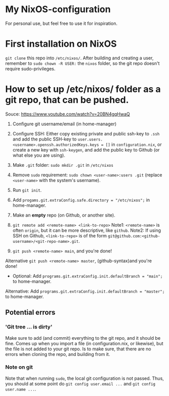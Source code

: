 # My NixOS-configuration
For personal use, but feel free to use it for inspiration.

# First installation on NixOS
`git clone` this repo into `/etc/nixos/`. After building and creating a user,
remember to `sudo chown -R USER:` the `nixos` folder, so the git repo doesn't
require sudo-privileges.

# How to set up /etc/nixos/ folder as a git repo, that can be pushed.
Souce: https://www.youtube.com/watch?v=20BN4gqHwaQ
1. Configure git username/email (in home-manager)
2. Configure SSH: Either copy existing private and public ssh-key to `.ssh` and add the public SSH-key to `user.users.<username>.openssh.authorizedKeys.keys = []` in `configuration.nix`, or create a new key with `ssh-keygen`, and add the public key to Github (or what else you are using).
    
3. Make `.git` folder: `sudo mkdir .git` in `/etc/nixos`
4. Remove `sudo` requirement: `sudo chown <user-name>:users .git` (replace `<user-name>` with the system's username).
5. Run `git init`.
6. Add `progams.git.extraConfig.safe.directory = "/etc/nixos";` in home-manager.
7. Make an **empty** repo (on Github, or another site).
8. `git remote add <remote-name> <link-to-repo>`
    Note1: `<remote-name>` is often `origin`, but it can be more descriptive, like `github`.
    Note2: If using SSH on Github, `<link-to-repo>` is of the form `git@github.com:<github-username>/<git-repo-name>.git`.
9. `git push <remote-name> main`, and you're done!

Alternative `git push <remote-name> master`, (github-syntax)and you're done!
* Optional: Add `programs.git.extraConfig.init.defaultBranch = "main";` to home-manager.

 Alternative: Add `programs.git.extraConfig.init.defaultBranch = "master";` to home-manager.

## Potential errors
### 'Git tree ... is dirty'
Make sure to add (and commit) everything to the git repo, and it should be fine.
Comes up when you import a file (in configuration.nix, or likewise), but the file is not added to your git repo. Is to make sure, that there are no errors when cloning the repo, and building from it.

### Note on git
Note that when running `sudo`, the local git configuration is not passed.
Thus, you should at some point do `git config user.email ...` and `git config
user.name ...`.
